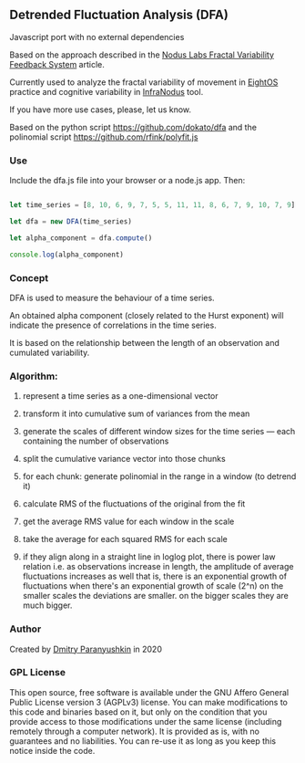 ## Detrended Fluctuation Analysis (DFA)

Javascript port with no external dependencies

Based on the approach described in the [Nodus Labs Fractal Variability Feedback System](https://noduslabs.com/featured/fractal-variability-feedback-system/) article. 

Currently used to analyze the fractal variability of movement in [EightOS](https://8os.io) practice and cognitive variability in [InfraNodus](https://infranodus.com) tool. 

If you have more use cases, please, let us know.

Based on the python script https://github.com/dokato/dfa and the polinomial script https://github.com/rfink/polyfit.js

### Use

Include the dfa.js file into your browser or a node.js app. Then:

```javascript

let time_series = [8, 10, 6, 9, 7, 5, 5, 11, 11, 8, 6, 7, 9, 10, 7, 9]

let dfa = new DFA(time_series)

let alpha_component = dfa.compute()

console.log(alpha_component)

```


### Concept 

DFA is used to measure the behaviour of a time series. 

An obtained alpha component (closely related to the Hurst exponent) will indicate 
the presence of correlations in the time series. 

It is based on the relationship between the length of an observation and cumulated variability.


### Algorithm:

1) represent a time series as a one-dimensional vector

2) transform it into cumulative sum of variances from the mean

3) generate the scales of different window sizes for the time series — each containing the number of observations

4) split the cumulative variance vector into those chunks

5) for each chunk: generate polinomial in the range in a window (to detrend it)

6) calculate RMS of the fluctuations of the original from the fit

7) get the average RMS value for each window in the scale

8) take the average for each squared RMS for each scale

9) if they align along in a straight line in loglog plot, there is power law relation
i.e. as observations increase in length, the amplitude of average fluctuations increases as well 
that is, there is an exponential growth of fluctuations when there's an exponential growth of scale (2^n)
on the smaller scales the deviations are smaller. on the bigger scales they are much bigger.


### Author

Created by [Dmitry Paranyushkin](https://deemeetree.com) in 2020


### GPL License

This open source, free software is available under the GNU Affero General Public License version 3 (AGPLv3) license.
You can make modifications to this code and binaries based on it, but only on the condition that you provide access to those modifications under the same license (including remotely  through a computer network).
It is provided as is, with no guarantees and no liabilities.
You can re-use it as long as you keep this notice inside the code.